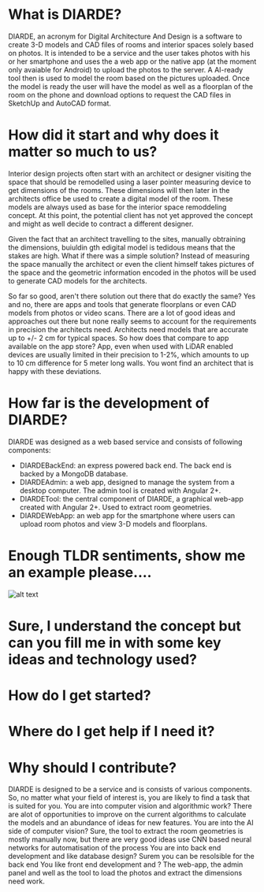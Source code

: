 # What is DIARDE? 

DIARDE, an acronym for Digital Architecture And Design is a software to create 3-D models and CAD files of rooms and interior spaces
solely based on photos. It is intended to be a service and the user takes photos with his or her smartphone and uses the a web app
or the native app (at the moment only avaiable for Android) to upload the photos to the server. A AI-ready tool then is used to model the room based on the pictures uploaded. Once the model is ready the user will have the model as well as a floorplan of the room on the phone and download options to request the CAD files in SketchUp and AutoCAD format. 

# How did it start and why does it matter so much to us?

Interior design projects often start with an architect or designer visiting the space that should be remodelled using a laser 
pointer measuring device to get dimensions of the rooms. These dimensions will then later in the architects office be used to create
a digital model of the room. These models are always used as base for the interior space remoddeling concept. At this point, the 
potential client has not yet approved the concept and might as well decide to contract a different designer. 

Given the fact that an architect travelling to the sites, manually obtraining the dimensions, buiuldin gth edigital model is tedidous means that the stakes are high. What if there was a simple solution? Instead of measuring the space manually the architect
or even the client himself takes pictures of the space and the geometric information encoded in the photos will be used to generate 
CAD models for the architects. 

So far so good, aren't there solution out there that do exactly the same? Yes and no, there are apps and tools that generate floorplans or even CAD models from photos or video scans. There are a lot of good ideas and approaches out there but none really seems to account for the requirements in precision the architects need. Architects need models that are accurate up to +/- 2 cm for
typical spaces. So how does that compare to app available on the app store? App, even when used with LiDAR enabled devices are usually limited in their precision to 1-2%, which amounts to up to 10 cm difference for 5 meter long walls. You wont find an architect that is happy with these deviations. 

# How far is the development of DIARDE?

DIARDE was designed as a web based service and consists of following components:

* DIARDEBackEnd: an express powered back end. The back end is backed by a MongoDB database.
* DIARDEAdmin: a web app, designed to manage the system from a desktop computer. The admin tool is created with Angular 2+. 
* DIARDETool: the central component of DIARDE, a graphical web-app created with Angular 2+. Used to extract room geometries.
* DIARDEWebApp: an web app for the smartphone where users can upload room photos and view 3-D models and floorplans.
  
  

# Enough TLDR sentiments, show me an example please....

![alt text]()

# Sure, I understand the concept but can you fill me in with some key ideas and technology used? 


# How do I get started? 



# Where do I get help if I need it? 


# Why should I contribute?

DIARDE is designed to be a service and is consists of various components. So, no matter what your field of interest is, you are likely to find a task that is suited for you. 
You are into computer vision and algorithmic work? There are alot of opportunities to improve on the current algorithms to calculate
the models and an abundance of ideas for new features. 
You are into the AI side of computer vision? Sure, the tool to extract the room geometries is mostly manually now, but there are
very good ideas use CNN based neural networks for automatisation of the process 
You are into back end development and like database design? Surem you can be resolsible for the back end
You like front end development and  ? The web-app, the admin panel and well as the tool to load the photos and extract the dimensions need work. 
